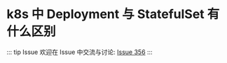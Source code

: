 # k8s 中 Deployment 与 StatefulSet 有什么区别



::: tip Issue 
 欢迎在 Issue 中交流与讨论: [Issue 356](https://github.com/shfshanyue/Daily-Question/issues/356) 
:::



